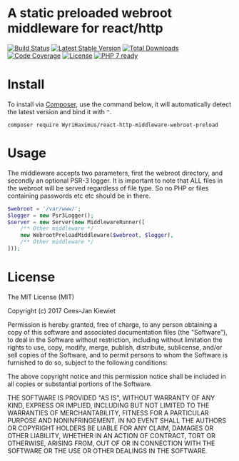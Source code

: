 # A static preloaded webroot middleware for react/http

[![Build Status](https://travis-ci.org/WyriHaximus/reactphp-http-middleware-webroot-preload.svg?branch=master)](https://travis-ci.org/WyriHaximus/reactphp-http-middleware-webroot-preload)
[![Latest Stable Version](https://poser.pugx.org/WyriHaximus/react-http-middleware-webroot-preload/v/stable.png)](https://packagist.org/packages/WyriHaximus/react-http-middleware-webroot-preload)
[![Total Downloads](https://poser.pugx.org/WyriHaximus/react-http-middleware-webroot-preload/downloads.png)](https://packagist.org/packages/WyriHaximus/react-http-middleware-webroot-preload)
[![Code Coverage](https://scrutinizer-ci.com/g/WyriHaximus/reactphp-http-middleware-webroot-preload/badges/coverage.png?b=master)](https://scrutinizer-ci.com/g/WyriHaximus/reactphp-http-middleware-webroot-preload/?branch=master)
[![License](https://poser.pugx.org/WyriHaximus/react-http-middleware-webroot-preload/license.png)](https://packagist.org/packages/WyriHaximus/react-http-middleware-webroot-preload)
[![PHP 7 ready](http://php7ready.timesplinter.ch/WyriHaximus/reactphp-http-middleware-webroot-preload/badge.svg)](https://travis-ci.org/WyriHaximus/reactphp-http-middleware-webroot-preload)

# Install

To install via [Composer](http://getcomposer.org/), use the command below, it will automatically detect the latest version and bind it with `^`.

```
composer require WyriHaximus/react-http-middleware-webroot-preload
```

# Usage

The middleware accepts two parameters, first the webroot directory, and secondly an optional PSR-3 logger.
It is important to note that ALL files in the webroot will be served regardless of file type. So no PHP or
files containing passwords etc etc should be in there.

```php
$webroot = '/var/www/';
$logger = new Psr3Logger(); 
$server = new Server(new MiddlewareRunner([
    /** Other middleware */
    new WebrootPreloadMiddleware($webroot, $logger),
    /** Other middleware */
]));
```

# License

The MIT License (MIT)

Copyright (c) 2017 Cees-Jan Kiewiet

Permission is hereby granted, free of charge, to any person obtaining a copy
of this software and associated documentation files (the "Software"), to deal
in the Software without restriction, including without limitation the rights
to use, copy, modify, merge, publish, distribute, sublicense, and/or sell
copies of the Software, and to permit persons to whom the Software is
furnished to do so, subject to the following conditions:

The above copyright notice and this permission notice shall be included in all
copies or substantial portions of the Software.

THE SOFTWARE IS PROVIDED "AS IS", WITHOUT WARRANTY OF ANY KIND, EXPRESS OR
IMPLIED, INCLUDING BUT NOT LIMITED TO THE WARRANTIES OF MERCHANTABILITY,
FITNESS FOR A PARTICULAR PURPOSE AND NONINFRINGEMENT. IN NO EVENT SHALL THE
AUTHORS OR COPYRIGHT HOLDERS BE LIABLE FOR ANY CLAIM, DAMAGES OR OTHER
LIABILITY, WHETHER IN AN ACTION OF CONTRACT, TORT OR OTHERWISE, ARISING FROM,
OUT OF OR IN CONNECTION WITH THE SOFTWARE OR THE USE OR OTHER DEALINGS IN THE
SOFTWARE.

